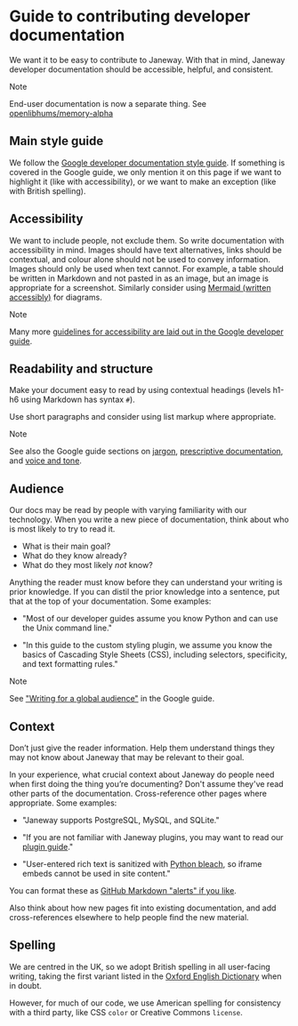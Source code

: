 # Guide to contributing developer documentation

We want it to be easy to contribute to Janeway. With that in mind, Janeway developer documentation should be accessible, helpful, and consistent.

> [!NOTE]
> End-user documentation is now a separate thing. See [openlibhums/memory-alpha](https://github.com/openlibhums/memory-alpha/tree/main/content/support)

## Main style guide

We follow the [Google developer documentation style guide](https://developers.google.com/style/). If something is covered in the Google guide, we only mention it on this page if we want to highlight it (like with accessibility), or we want to make an exception (like with British spelling).

## Accessibility

We want to include people, not exclude them. So write documentation with accessibility in mind. Images should have text alternatives, links should be contextual, and colour alone should not be used to convey information. Images should only be used when text cannot. For example, a table should be written in Markdown and not pasted in as an image, but an image is appropriate for a screenshot. Similarly consider using [Mermaid (written accessibly)](https://mermaid.js.org/config/accessibility.html) for diagrams.

> [!NOTE]
> Many more [guidelines for accessibility are laid out in the Google developer guide](https://developers.google.com/style/accessibility).

## Readability and structure

Make your document easy to read by using contextual headings (levels h1-h6 using Markdown has syntax `#`).

Use short paragraphs and consider using list markup where appropriate.

> [!NOTE]
> See also the Google guide sections on [jargon](https://developers.google.com/style/jargon), [prescriptive documentation](https://developers.google.com/style/prescriptive-documentation), and [voice and tone](https://developers.google.com/style/tone).

## Audience

Our docs may be read by people with varying familiarity with our technology. When you write a new piece of documentation, think about who is most likely to try to read it.

* What is their main goal?
* What do they know already?
* What do they most likely _not_ know?

Anything the reader must know before they can understand your writing is prior knowledge. If you can distil the prior knowledge into a sentence, put that at the top of your documentation. Some examples:

* "Most of our developer guides assume you know Python and can use the Unix command line."

* "In this guide to the custom styling plugin, we assume you know the basics of Cascading Style Sheets (CSS), including selectors, specificity, and text formatting rules."

> [!NOTE]
> See ["Writing for a global audience"](https://developers.google.com/style/translation) in the Google guide.

## Context

Don’t just give the reader information. Help them understand things they may not know about Janeway that may be relevant to their goal.

In your experience, what crucial context about Janeway do people need when first doing the thing you’re documenting? Don't assume they've read other parts of the documentation. Cross-reference other pages where appropriate. Some examples:

* "Janeway supports PostgreSQL, MySQL, and SQLite."

* "If you are not familiar with Janeway plugins, you may want to read our [plugin guide](/plugin/guide)."

* "User-entered rich text is sanitized with [Python bleach](/bleach/settings), so iframe embeds cannot be used in site content."

You can format these as [GitHub Markdown "alerts" if you like](https://docs.github.com/en/get-started/writing-on-github/getting-started-with-writing-and-formatting-on-github/basic-writing-and-formatting-syntax#alerts).

Also think about how new pages fit into existing documentation, and add cross-references elsewhere to help people find the new material.

## Spelling

We are centred in the UK, so we adopt British spelling in all user-facing writing, taking the first variant listed in the [Oxford English Dictionary](https://www.oed.com/dictionary/centre_n1) when in doubt.

However, for much of our code, we use American spelling for consistency with a third party, like CSS `color` or Creative Commons `license`.
